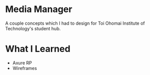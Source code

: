 # Media Manager
A couple concepts which I had to design for Toi Ohomai Institute of Technology's student hub.


# What I Learned
* Axure RP
* Wireframes
